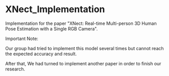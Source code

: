 # XNect_Implementation
Implementation for the paper "XNect: Real-time Multi-person 3D Human Pose Estimation with a Single RGB Camera".

Important Note: 

Our group had tried to implement this model several times but cannot reach the expected accuracy and result. 

After that, We had turned to implement another paper in order to finish our research.